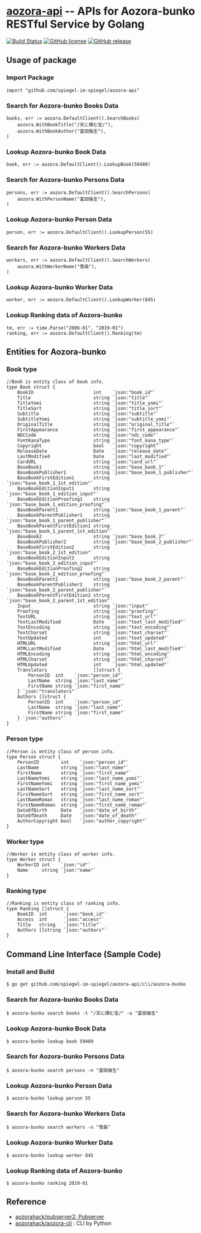 # [aozora-api] -- APIs for Aozora-bunko RESTful Service by Golang

[![Build Status](https://travis-ci.org/spiegel-im-spiegel/aozora-api.svg?branch=master)](https://travis-ci.org/spiegel-im-spiegel/aozora-api)
[![GitHub license](https://img.shields.io/badge/license-Apache%202-blue.svg)](https://raw.githubusercontent.com/spiegel-im-spiegel/aozora-api/master/LICENSE)
[![GitHub release](http://img.shields.io/github/release/spiegel-im-spiegel/aozora-api.svg)](https://github.com/spiegel-im-spiegel/aozora-api/releases/latest)

## Usage of package

### Import Package

```
import "github.com/spiegel-im-spiegel/aozora-api"
```

### Search for Aozora-bunko Books Data

```
books, err := aozora.DefaultClient().SearchBooks(
    aozora.WithBookTitle("/天に積む宝/"),
    aozora.WithBookAuthor("富田倫生"),
)
```

### Lookup Aozora-bunko Book Data

```
book, err := aozora.DefaultClient().LookupBook(59489)
```

### Search for Aozora-bunko Persons Data

```
persons, err := aozora.DefaultClient().SearchPersons(
    aozora.WithPersonName("富田倫生"),
)
```

### Lookup Aozora-bunko Person Data

```
person, err := aozora.DefaultClient().LookupPerson(55)
```

### Search for Aozora-bunko Workers Data

```
workers, err := aozora.DefaultClient().SearchWorkers(
    aozora.WithWorkerName("雪森"),
)
```

### Lookup Aozora-bunko Worker Data

```
worker, err := aozora.DefaultClient().LookupWorker(845)
```

### Lookup Ranking data of Aozora-bunko

```
tm, err := time.Parse("2006-01", "2019-01")
ranking, err := aozora.DefaultClient().Ranking(tm)
```

## Entities for Aozora-bunko

### Book type

```
//Book is entity class of book info.
type Book struct {
    BookID                      int    `json:"book_id"`
    Title                       string `json:"title"`
    TitleYomi                   string `json:"title_yomi"`
    TitleSort                   string `json:"title_sort"`
    Subtitle                    string `json:"subtitle"`
    SubtitleYomi                string `json:"subtitle_yomi"`
    OriginalTitle               string `json:"original_title"`
    FirstAppearance             string `json:"first_appearance"`
    NDCCode                     string `json:"ndc_code"`
    FontKanaType                string `json:"font_kana_type"`
    Copyright                   bool   `json:"copyright"`
    ReleaseDate                 Date   `json:"release_date"`
    LastModified                Date   `json:"last_modified"`
    CardURL                     string `json:"card_url"`
    BaseBook1                   string `json:"base_book_1"`
    BaseBookPublisher1          string `json:"base_book_1_publisher"`
    BaseBookFirstEdition1       string `json:"base_book_1_1st_edition"`
    BaseBookEditionInput1       string `json:"base_book_1_edition_input"`
    BaseBookEditionProofing1    string `json:"base_book_1_edition_proofing"`
    BaseBookParent1             string `json:"base_book_1_parent"`
    BaseBookParentPublisher1    string `json:"base_book_1_parent_publisher"`
    BaseBookParentFirstEdition1 string `json:"base_book_1_parent_1st_edition"`
    BaseBook2                   string `json:"base_book_2"`
    BaseBookPublisher2          string `json:"base_book_2_publisher"`
    BaseBookFirstEdition2       string `json:"base_book_2_1st_edition"`
    BaseBookEditionInput2       string `json:"base_book_2_edition_input"`
    BaseBookEditionProofing2    string `json:"base_book_2_edition_proofing"`
    BaseBookParent2             string `json:"base_book_2_parent"`
    BaseBookParentPublisher2    string `json:"base_book_2_parent_publisher"`
    BaseBookParentFirstEdition2 string `json:"base_book_2_parent_1st_edition"`
    Input                       string `json:"input"`
    Proofing                    string `json:"proofing"`
    TextURL                     string `json:"text_url"`
    TextLastModified            Date   `json:"text_last_modified"`
    TextEncoding                string `json:"text_encoding"`
    TextCharset                 string `json:"text_charset"`
    TextUpdated                 int    `json:"text_updated"`
    HTMLURL                     string `json:"html_url"`
    HTMLLastModified            Date   `json:"html_last_modified"`
    HTMLEncoding                string `json:"html_encoding"`
    HTMLCharset                 string `json:"html_charset"`
    HTMLUpdated                 int    `json:"html_updated"`
    Translators                 []struct {
        PersonID  int    `json:"person_id"`
        LastName  string `json:"last_name"`
        FirstName string `json:"first_name"`
    } `json:"translators"`
    Authors []struct {
        PersonID  int    `json:"person_id"`
        LastName  string `json:"last_name"`
        FirstName string `json:"first_name"`
    } `json:"authors"`
}
```

### Person type

```
//Person is entity class of person info.
type Person struct {
    PersonID        int    `json:"person_id"`
    LastName        string `json:"last_name"`
    FirstName       string `json:"first_name"`
    LastNameYomi    string `json:"last_name_yomi"`
    FirstNameYomi   string `json:"first_name_yomi"`
    LastNameSort    string `json:"last_name_sort"`
    FirstNameSort   string `json:"first_name_sort"`
    LastNameRoman   string `json:"last_name_roman"`
    FirstNameRoman  string `json:"first_name_roman"`
    DateOfBirth     Date   `json:"date_of_birth"`
    DateOfDeath     Date   `json:"date_of_death"`
    AuthorCopyright bool   `json:"author_copyright"`
}
```

### Worker type

```
//Worker is entity class of worker info.
type Worker struct {
    WorkerID int    `json:"id"`
    Name     string `json:"name"`
}
```

### Ranking type

```
//Ranking is entity class of ranking info.
type Ranking []struct {
    BookID  int      `json:"book_id"`
    Access  int      `json:"access"`
    Title   string   `json:"title"`
    Authors []string `json:"authors"`
}
```

## Command Line Interface (Sample Code)

### Install and Build

```
$ go get github.com/spiegel-im-spiegel/aozora-api/cli/aozora-bunko
```

### Search for Aozora-bunko Books Data

```
$ aozora-bunko search books -t "/天に積む宝/" -a "富田倫生"
```

### Lookup Aozora-bunko Book Data

```
$ aozora-bunko lookup book 59489
```

### Search for Aozora-bunko Persons Data

```
$ aozora-bunko search persons -n "富田倫生"
```

### Lookup Aozora-bunko Person Data

```
$ aozora-bunko lookup person 55
```

### Search for Aozora-bunko Workers Data

```
$ aozora-bunko search workers -n "雪森"
```

### Lookup Aozora-bunko Worker Data

```
$ aozora-bunko lookup worker 845
```

### Lookup Ranking data of Aozora-bunko

```
$ aozora-bunko ranking 2019-01
```

## Reference

- [aozorahack/pubserver2: Pubserver](https://github.com/aozorahack/pubserver2)
- [aozorahack/aozora-cli](https://github.com/aozorahack/aozora-cli) : CLI by Python

[aozora-api]: https://github.com/spiegel-im-spiegel/aozora-api "spiegel-im-spiegel/aozora-api: APIs for Aozora-bunko RESTful Service by Golang"
